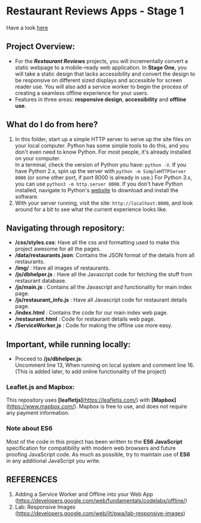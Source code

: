 # Restaurant Reviews Apps - Stage 1
Have a look [here](https://himanshubeniwal.github.io/Restaurant-Review-App/)
## Project Overview: 

* For the **_Restaurant Reviews_** projects, you will incrementally convert a static webpage to a mobile-ready web application. In **Stage One**, you will take a static design that lacks accessibility and convert the design to be responsive on different sized displays and accessible for screen reader use. You will also add a service worker to begin the process of creating a seamless offline experience for your users.<br />
* Features in three areas: **responsive design**, **accessibility** and **offline use**.<br />

## What do I do from here?

1. In this folder, start up a simple HTTP server to serve up the site files on your local computer. Python has some simple tools to do this, and you don't even need to know Python. For most people, it's already installed on your computer.  <br />
In a terminal, check the version of Python you have: `python -V`. If you have Python 2.x, spin up the server with `python -m SimpleHTTPServer 8000` (or some other port, if port 8000 is already in use.) For Python 3.x, you can use `python3 -m http.server 8000`. If you don't have Python installed, navigate to Python's [website](https://www.python.org/) to download and install the software.
2. With your server running, visit the site: `http://localhost:8000`, and look around for a bit to see what the current experience looks like.

## Navigating through repository: 
* **/css/styles.css**: Have all the css and formatting used to make this project awesome for all the pages.
* **/data/restaurants.json**: Contains the JSON format of the details from all restaurants.
* **/img/** : Have all images of restaurants.
* **/js/dbhelper.js** : Have all the Javascript code for fetching the stuff from restaurant database.
* **/js/main.js** : Contains all the Javascript and functionality for main index page.
* **/js/restaurant_info.js** : Have all Javascript code for restaurant details page.
* **/index.html** : Contains the code for our main index web page. 
* **/restaurant.html** : Code for restaurant details web page.
* **/ServiceWorker.js** : Code for making the offline use more easy. 

## Important, while running locally:
* Proceed to **/js/dbhelper.js**: <br /> 
Uncomment line 13, When running on local system and comment line 16. 
(This is added later, to add online functionality of the project)

### Leaflet.js and Mapbox:

This repository uses **[leafletjs]**(https://leafletjs.com/) with **[Mapbox]**(https://www.mapbox.com/). Mapbox is free to use, and does not require any payment information. 

### Note about ES6

Most of the code in this project has been written to the **ES6 JavaScript** specification for compatibility with modern web browsers and future proofing JavaScript code. As much as possible, try to maintain use of **ES6** in any additional JavaScript you write. 

## REFERENCES 
1. Adding a Service Worker and Offline into your Web App (https://developers.google.com/web/fundamentals/codelabs/offline/)
2. Lab: Responsive Images (https://developers.google.com/web/ilt/pwa/lab-responsive-images)
